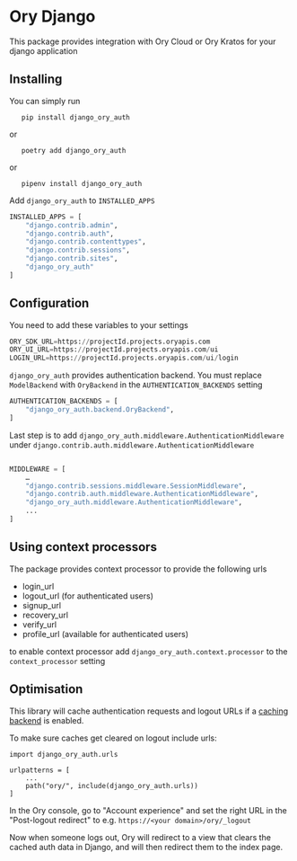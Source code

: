 # Ory Django

This package provides integration with Ory Cloud or Ory Kratos for your django application

## Installing

You can simply run

```
   pip install django_ory_auth
```

or

```
   poetry add django_ory_auth
```

or

```
   pipenv install django_ory_auth
```

Add `django_ory_auth` to `INSTALLED_APPS`

```python
INSTALLED_APPS = [
    "django.contrib.admin",
    "django.contrib.auth",
    "django.contrib.contenttypes",
    "django.contrib.sessions",
    "django.contrib.sites",
    "django_ory_auth"
]
```

## Configuration

You need to add these variables to your settings

```python
ORY_SDK_URL=https://projectId.projects.oryapis.com
ORY_UI_URL=https://projectId.projects.oryapis.com/ui
LOGIN_URL=https://projectId.projects.oryapis.com/ui/login
```

`django_ory_auth` provides authentication backend. You must replace `ModelBackend` with `OryBackend` in the `AUTHENTICATION_BACKENDS` setting

```python
AUTHENTICATION_BACKENDS = [
    "django_ory_auth.backend.OryBackend",
]
```

Last step is to add `django_ory_auth.middleware.AuthenticationMiddleware` under `django.contrib.auth.middleware.AuthenticationMiddleware`

```python

MIDDLEWARE = [
    …
    "django.contrib.sessions.middleware.SessionMiddleware",
    "django.contrib.auth.middleware.AuthenticationMiddleware",
    "django_ory_auth.middleware.AuthenticationMiddleware",
    ...
]
```

## Using context processors

The package provides context processor to provide the following urls

- login_url
- logout_url (for authenticated users)
- signup_url
- recovery_url
- verify_url
- profile_url (available for authenticated users)

to enable context processor add `django_ory_auth.context.processor` to the `context_processor` setting

## Optimisation

This library will cache authentication requests and logout URLs if a [caching backend](https://docs.djangoproject.com/en/stable/ref/settings/#std-setting-CACHES) is enabled.

To make sure caches get cleared on logout include urls:

```
import django_ory_auth.urls

urlpatterns = [
    ...
    path("ory/", include(django_ory_auth.urls))
]
```

In the Ory console, go to "Account experience" and set the right URL in the "Post-logout redirect" to e.g. `https://<your domain>/ory/_logout`

Now when someone logs out, Ory will redirect to a view that clears the cached auth data in Django, and will then redirect them to the index page.
